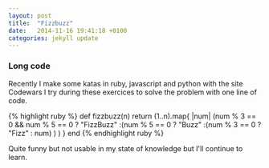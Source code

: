 ```yaml
---
layout: post
title:  "Fizzbuzz"
date:   2014-11-16 19:41:18 +0100
categories: jekyll update
---
```

### Long code

Recently I make some katas in ruby, javascript and python with the site Codewars
I try during these exercices to solve the problem with one line of code.

{% highlight ruby %}
def fizzbuzz(n)
  return (1..n).map{ |num| (num % 3 == 0 && num % 5 == 0 ? "FizzBuzz" :(num % 5 == 0 ? "Buzz" :(num % 3 == 0 ? "Fizz" : num) ) ) } 
end
{% endhighlight ruby %}

Quite funny but not usable in my state of knowledge but I'll continue to learn.
